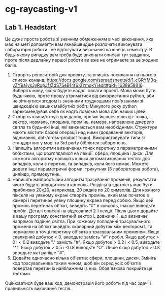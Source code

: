 # cg-raycasting-v1

## Lab 1. Headstart

Це дуже проста робота зі значним обмеженням в часі виконання, яка має на меті допомогти вам якнайшвидше розпочати виконувати лабораторні роботи і не відтягувати виконання на кінець семестру. В будь-якому випадку вам треба буде виконати описані тут завдання, проте після дедлайну першої роботи ви вже не отримаєте за це жодних балів.

  1. Створіть репозиторій для проекту, та впишіть посилання на нього в список команд: https://docs.google.com/spreadsheets/d/1_cGRYM3q-yZY9a1yx3yRopJf1ZdS7SeB14f6KlYmgkY/edit#gid=1638958816. Виберіть мову, якою будете надалі писати проект. Мова може бути будь-якою, проте прошу утриматися від використання python, аби не зіткнутися згодом із значними труднощами пов'язаними зі швидкодією ваших майбутніх робіт. Минулого року python зарекомендував себе як надто повільна мова для наших цілей.
  2. Створіть класи/структури даних, про які йшлося в лекції: точка, вектор, нормаль, площина, промінь, камера, направлене джерело світла та будь-які інші, які ввижаються вам необхідними. Структури мають містити базові операції над ними (додавання векторів, віднімання, dot-/cross-product тощо). Використовувати типи зі стандартних у мові та 3rd party бібліотек заборонено.
  3. Напишіть алгоритми визначення точок перетину з параметричними об'єктами, що розглядалися на лекції: сфера, площина і диск. Для кожного алгоритму напишіть кілька автоматизованих тестів: для випадків, коли є перетин, та випадків, коли його немає. Можете додати інші параметричні форми: трикутник (3 лабораторна робота), циліндр, прямокутник.
  4. Напишіть найпростіший алгоритм трасування променів, результати якого будуть виводитися в консоль. Роздільна здатність має бути приблизно 20х20, наприклад, 20 рядків по 20 символів. Для кожного пікселя на уявному екрані створіть промінь, який має початок в камері і перетинає уявну площину екрана перед собою. Якщо цей промінь перетинає об'єкт, виведіть "#" в консоль, інакше виводьте пробіл. Деталі описані на відеозаписі 2-ї лекції.
     Після цього додайте в вашу програму константний вектор L довжини 1, що визначає напрямок падіння світла. При кожному попаданні трасувального променя на об'єкт знайдіть скалярний добуток між вектором L та нормаллю в точці перетину об'єкта з трасувальним променем. Якщо скалярний добуток < 0, виводьте замість "#" пробіл. Якщо добуток > 0 і < 0.2 виводьте "." замість "#". Якщо добуток > 0.2 і < 0.5, виводьте "*". Якщо добуток > 0.5 і <0.8 виводьте "O". Лише якщо добуток > 0.8 виводьте як і раніше "#".
  5. Додайте одночасно кілька об'єктів: сфери, площини, диски. Змініть код трасувальника таким чином, щоб він серед усіх об'єктів повертав перетин із найближчим із них. Обов'язково покрийте це тестами.

Оцінюватися буде ваш код, демонстрація його роботи під час здачі і правильність виконання тестів.
